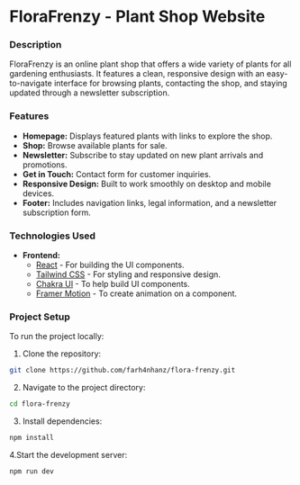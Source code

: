 # FloraFrenzy - Plant Shop Website

### Description

FloraFrenzy is an online plant shop that offers a wide variety of plants for all gardening enthusiasts. It features a clean, responsive design with an easy-to-navigate interface for browsing plants, contacting the shop, and staying updated through a newsletter subscription.

### Features

- **Homepage:** Displays featured plants with links to explore the shop.
- **Shop:** Browse available plants for sale.
- **Newsletter:** Subscribe to stay updated on new plant arrivals and promotions.
- **Get in Touch:** Contact form for customer inquiries.
- **Responsive Design:** Built to work smoothly on desktop and mobile devices.
- **Footer:** Includes navigation links, legal information, and a newsletter subscription form.

### Technologies Used

- **Frontend:**
  - [React](https://reactjs.org/) - For building the UI components.
  - [Tailwind CSS](https://tailwindcss.com/) - For styling and responsive design.
  - [Chakra UI](https://v2.chakra-ui.com/) - To help build UI components.
  - [Framer Motion](https://www.framer.com/) - To create animation on a component.

### Project Setup

To run the project locally:

1. Clone the repository:
```bash
git clone https://github.com/farh4nhanz/flora-frenzy.git
```

2. Navigate to the project directory:

```bash
cd flora-frenzy
```

3. Install dependencies:

```bash
npm install
```

4.Start the development server:

```bash
npm run dev
```
